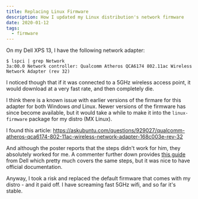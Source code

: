 ```yaml
---
title: Replacing Linux Firmware
description: How I updated my Linux distribution's network firmware 
date: 2020-01-12
tags:
  - firmware
---
```


On my Dell XPS 13, I have the following network adapter:

```
$ lspci | grep Network
3a:00.0 Network controller: Qualcomm Atheros QCA6174 802.11ac Wireless Network Adapter (rev 32)
```

I noticed though that if it was connected to a 5GHz wireless access point, it would download at a very fast rate, and then completely die.

I think there is a known issue with earlier versions of the firmare for this adapter for both Windows _and_ Linux. Newer versions of the firmware has since become available, but it would take a while to make it into the `linux-firmware` package for my distro (MX Linux).

I found this article:
https://askubuntu.com/questions/929027/qualcomm-atheros-qca6174-802-11ac-wireless-network-adapter-168c003e-rev-32

And although the poster reports that the steps didn't work for him, they absolutely worked for me. A commenter further down provides [this guide](https://www.dell.com/support/article/en-us/sln306440/killer-n1535-wireless-firmware-manual-update-guide-for-ubuntu-systems?lang=en) from Dell which pretty much covers the same steps, but it was nice to have official documentation.

Anyway, I took a risk and replaced the default firmware that comes with my distro - and it paid off. I have screaming fast 5GHz wifi, and so far it's stable. 